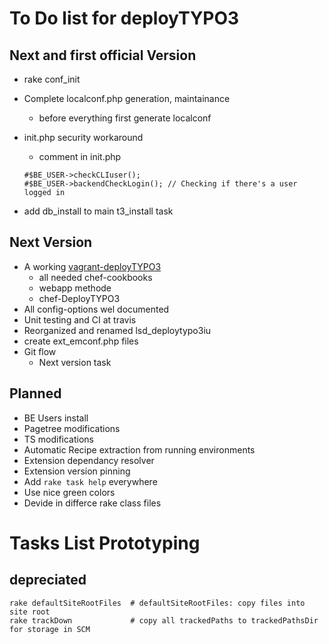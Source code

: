 To Do list for deployTYPO3
==========================

Next and first official Version
-------------------------------
* rake conf_init
* Complete localconf.php generation, maintainance
	* before everything first generate localconf
* init.php security workaround
	* comment in init.php

	```
	#$BE_USER->checkCLIuser();
	#$BE_USER->backendCheckLogin(); // Checking if there's a user logged in
	```
* add db_install to main t3_install task

Next Version
-------------------------------
* A working [vagrant-deployTYPO3](https://github.com/Lingewoud/vagrant-deployTYPO3)
	* all needed chef-cookbooks 
	* webapp methode
	* chef-DeployTYPO3
* All config-options wel documented
* Unit testing and CI at travis
* Reorganized and renamed lsd_deploytypo3iu
* create ext_emconf.php files
* Git flow
	* Next version task

Planned
-------
* BE Users install
* Pagetree modifications
* TS modifications
* Automatic Recipe extraction from running environments
* Extension dependancy resolver
* Extension version pinning
* Add ```rake task help``` everywhere
* Use nice green colors
* Devide in differce rake class files

Tasks List Prototyping
======================

depreciated
-----------
```
rake defaultSiteRootFiles  # defaultSiteRootFiles: copy files into site root
rake trackDown             # copy all trackedPaths to trackedPathsDir for storage in SCM
```